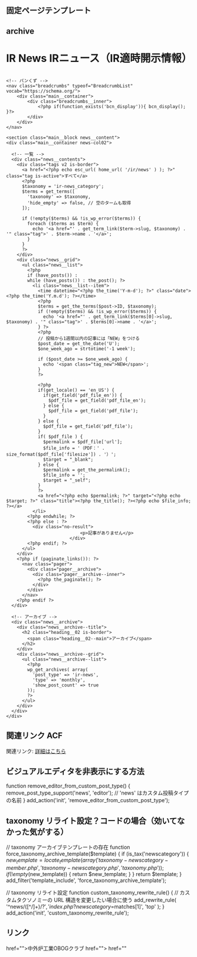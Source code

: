 <!-- 通常投稿の場合<?php get_header(); ?>
<h1>お知らせ一覧のページです</h1>

<?php if (have_posts()) : ?>
    <ul>
        <?php while (have_posts()) : the_post(); ?>
            <li>
                <a href="<?php the_permalink(); ?>"><?php the_title(); ?></a>
                <p><?php the_excerpt(); ?></p>
            </li>
        <?php endwhile; ?>
    </ul>

    <?php the_posts_pagination(); ?>

<?php else : ?>
    <p>ニュースがありません。</p>
<?php endif; ?>

<?php get_footer(); ?> -->

## 固定ページテンプレート

<?php

/**
 * Template Name: page-news
 * Description: This is the template
 */

get_header();
?>

<!-- <?php
/*******************************************
 * archive
 *******************************************/
// テーマディレクトリ
$theme_url = get_template_directory_uri();
get_header();
?> -->

## archive

<?php
/*******************************************
 * archive
 *******************************************/
// テーマディレクトリ
$theme_url = get_template_directory_uri();
get_header();
?>
 <!-- ヘッダ画像 -->
 <div class="main__headline main__container">
		<div class="main__headline--text">
			<h1 class="main__headline--title">
				<span class="sub">IR News</span>
				<span class="title">IRニュース（IR適時開示情報）</span>
			</h1>
		</div>
		<figure class="main__headline--image w-100">
			<img src="<?php echo $theme_url; ?>/images/ir/headline_pc.jpg" alt="">
		</figure>
	</div>
		
	<!-- パンくず -->
	<nav class="breadcrumbs" typeof="BreadcrumbList" vocab="https://schema.org/">
		<div class="main__container">
			<div class="breadcrumbs__inner">
				<?php if(function_exists('bcn_display')){ bcn_display(); }?>
			</div>
		</div>
	</nav>

    <section class="main__block news__content">
    <div class="main__container news-col02">

      <!-- 一覧 -->
      <div class="news__contents">
        <div class="tags v2 is-border">
          <a href="<?php echo esc_url( home_url( '/ir/news' ) ); ?>" class="tag is-active">すべて</a>
          <?php
          $taxonomy = 'ir-news_category';
          $terms = get_terms([
            'taxonomy' => $taxonomy,
            'hide_empty' => false, // 空のタームも取得
          ]);

          if (!empty($terms) && !is_wp_error($terms)) {
            foreach ($terms as $term) {
              echo '<a href="' . get_term_link($term->slug, $taxonomy) . '" class="tag">' . $term->name . '</a>';
            }
          }
          ?>
        </div>
        <div class="news__grid">
          <ul class="news__list">
            <?php
            if (have_posts()) :
            while (have_posts()) : the_post(); ?>
              <li class="news__list--item">
                <time datetime="<?php the_time('Y-m-d'); ?>" class="date"><?php the_time('Y.m.d'); ?></time>
                <?php
                $terms = get_the_terms($post->ID, $taxonomy);
                if (!empty($terms) && !is_wp_error($terms)) {
                  echo '<a href="' . get_term_link($terms[0]->slug, $taxonomy) . '" class="tag">' . $terms[0]->name . '</a>';
                } ?>
                <?php
                // 投稿から1週間以内の記事には「NEW」をつける
                $post_date = get_the_date('U');
                $one_week_ago = strtotime('-1 week');

                if ($post_date >= $one_week_ago) {
                  echo '<span class="tag_new">NEW</span>';
                }
                ?>

                <?php
                if(get_locale() == 'en_US') {
                  if(get_field('pdf_file_en')) {
                    $pdf_file = get_field('pdf_file_en');
                  } else {
                    $pdf_file = get_field('pdf_file');
                  }
                } else {
                  $pdf_file = get_field('pdf_file');
                }
                if( $pdf_file ) {
                  $permalink = $pdf_file['url'];
                  $file_info = '（PDF：' . size_format($pdf_file['filesize']) . '）';
                  $target = "_blank";
                } else {
                  $permalink = get_the_permalink();
                  $file_info = '';
                  $target = "_self";
                }
                ?>
                <a href="<?php echo $permalink; ?>" target="<?php echo $target; ?>" class="title"><?php the_title(); ?><?php echo $file_info; ?></a>
              </li>
            <?php endwhile; ?>
            <?php else : ?>
              <div class="no-result">
    							<p>記事がありません</p>
    						</div>
            <?php endif; ?>
          </ul>
        </div>
        <?php if (paginate_links()): ?>
          <nav class="pager">
            <div class="pager__archive">
              <div class="pager__archive--inner">
                <?php the_paginate(); ?>
              </div>
            </div>
          </nav>
        <?php endif ?>
      </div>

      <!-- アーカイブ -->
      <div class="news__archive">
        <div class="news__archive--title">
          <h2 class="heading__02 is-border">
            <span class="heading__02--main">アーカイブ</span>
          </h2>
        </div>
        <div class="news__archive--grid">
          <ul class="news__archive--list">
            <?php
            wp_get_archives( array(
              'post_type' => 'ir-news',
              'type' => 'monthly',
              'show_post_count' => true
            ));
            ?>
          </ul>
        </div>
      </div>
    </div>

  </section>
<?php get_footer(); ?>

## 関連リンク ACF

<p>関連リンク: <a href="<?php the_field('related_link'); ?>" target="_blank">詳細はこちら</a></p>

## ビジュアルエディタを非表示にする方法

function remove_editor_from_custom_post_type() {
remove_post_type_support('news', 'editor'); // 'news' はカスタム投稿タイプの名前
}
add_action('init', 'remove_editor_from_custom_post_type');

## taxonomy リライト設定？コードの場合（効いてなかった気がする）

// taxonomy アーカイブテンプレートの存在
function force_taxonomy_archive_template($template)
{
    if (is_tax('newscategory')) {
        $new_template = locate_template(array('taxonomy-newscategory-member.php', 'taxonomy-newscategory.php', 'taxonomy.php'));
        if (!empty($new_template)) {
return $new_template;
}
}
return $template;
}
add_filter('template_include', 'force_taxonomy_archive_template');

// taxonomy リライト設定
function custom_taxonomy_rewrite_rule()
{
// カスタムタクソノミーの URL 構造を変更したい場合に使う
add_rewrite_rule(
'^news/([^/]+)/?$',
        'index.php?newscategory=$matches[1]',
'top'
);
}
add_action('init', 'custom_taxonomy_rewrite_rule');

## リンク
href="<?php echo home_url('/news'); ?>">中外炉工業OBOGクラブ
 href="<?php echo get_post_type_archive_link('news'); ?>">
  href="<?php echo esc_url(get_permalink(get_page_by_path('about'))); ?>" 